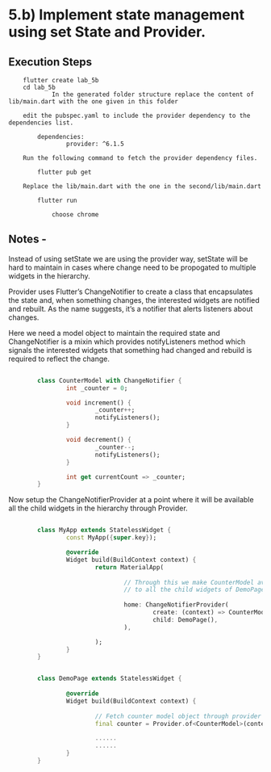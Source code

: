 # 5.b) Implement state management using set State and Provider.

## Execution Steps

```
    flutter create lab_5b
    cd lab_5b
            In the generated folder structure replace the content of lib/main.dart with the one given in this folder 
 
    edit the pubspec.yaml to include the provider dependency to the dependencies list.

        dependencies:
                provider: ^6.1.5

    Run the following command to fetch the provider dependency files.

        flutter pub get

    Replace the lib/main.dart with the one in the second/lib/main.dart

        flutter run 

            choose chrome  
```

## Notes - 

Instead of using setState we are using the provider way, setState will be hard to maintain in cases where change need to be propogated to multiple widgets in the hierarchy. 

Provider uses Flutter’s ChangeNotifier to create a class that encapsulates the
state and, when something changes, the interested widgets are notified and rebuilt.
As the name suggests, it’s a notifier that alerts listeners about changes.

Here we need a model object to maintain the required state and ChangeNotifier is a 
mixin which provides notifyListeners method which signals the interested widgets that
something had changed and rebuild is required to reflect the change. 

```dart

        class CounterModel with ChangeNotifier {
                int _counter = 0;

                void increment() {
                        _counter++;
                        notifyListeners();
                }

                void decrement() {
                        _counter--;
                        notifyListeners();
                }

                int get currentCount => _counter;
        }
```

Now setup the ChangeNotifierProvider at a point where it will be available all the child widgets in the hierarchy through Provider. 

```dart

        class MyApp extends StatelessWidget {
                const MyApp({super.key});

                @override
                Widget build(BuildContext context) {
                        return MaterialApp(
                               
                                // Through this we make CounterModel available 
                                // to all the child widgets of DemoPage.                                
                                
                                home: ChangeNotifierProvider(
                                        create: (context) => CounterModel(),
                                        child: DemoPage(),
                                ),

                        );
                }
        }
```

```dart

        class DemoPage extends StatelessWidget {
                
                @override
                Widget build(BuildContext context) {
                        
                        // Fetch counter model object through provider
                        final counter = Provider.of<CounterModel>(context);

                        ......
                        ......
                }
        }
 
```


